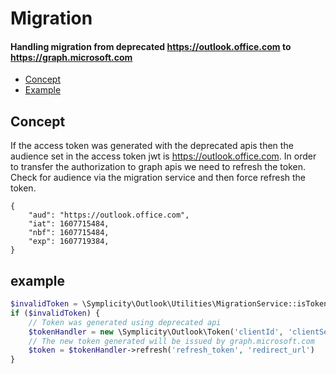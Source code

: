 # Migration

#### Handling migration from deprecated https://outlook.office.com to https://graph.microsoft.com
- [Concept](#concept)
- [Example](#example)

## Concept

If the access token was generated with the deprecated apis then the audience set in the access token jwt is https://outlook.office.com. In order to transfer the authorization to graph apis we need to refresh the token. Check for audience via the migration service and then force refresh the token.

```
{
    "aud": "https://outlook.office.com",
    "iat": 1607715484,
    "nbf": 1607715484,
    "exp": 1607719384,
}
```

## example

```php
$invalidToken = \Symplicity\Outlook\Utilities\MigrationService::isTokenInvalid('access_token');
if ($invalidToken) {
    // Token was generated using deprecated api
    $tokenHandler = new \Symplicity\Outlook\Token('clientId', 'clientSecret');
    // The new token generated will be issued by graph.microsoft.com
    $token = $tokenHandler->refresh('refresh_token', 'redirect_url')
}
```
